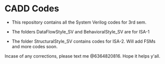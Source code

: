 # CADD Codes

- This repository contains all the System Verilog codes for 3rd sem. 

- The folders DataFlowStyle_SV and BehavioralStyle_SV are for ISA-1

- The folder StructuralStyle_SV contains codes for ISA-2. Will add FSMs and more codes soon. 

Incase of any corrections, please text me @6364820816. Hope it helps y'all.

